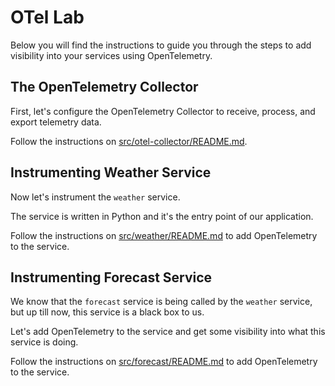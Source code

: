 # OTel Lab

Below you will find the instructions to guide you through the steps to add visibility
into your services using OpenTelemetry.

## The OpenTelemetry Collector

First, let's configure the OpenTelemetry Collector to receive, process, and export
telemetry data.

Follow the instructions on [src/otel-collector/README.md](src/otel-collector/README.md).

## Instrumenting Weather Service

Now let's instrument the `weather` service.

The service is written in Python and it's the entry point of our application.

Follow the instructions on [src/weather/README.md](src/weather/README.md) to add
OpenTelemetry to the service.

## Instrumenting Forecast Service

We know that the `forecast` service is being called by the `weather` service, but up till
now, this service is a black box to us.

Let's add OpenTelemetry to the service and get some visibility into what this service is
doing.

Follow the instructions on [src/forecast/README.md](src/forecast/README.md) to add
OpenTelemetry to the service.
